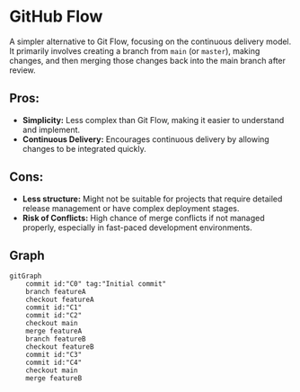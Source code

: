 # GitHub Flow
A simpler alternative to Git Flow, focusing on the continuous delivery model. It primarily involves creating a branch from ``main`` (or ``master``), making changes, and then merging those changes back into the main branch after review.

## Pros:

- **Simplicity:** Less complex than Git Flow, making it easier to understand and implement.
- **Continuous Delivery:** Encourages continuous delivery by allowing changes to be integrated quickly.

## Cons:

- **Less structure:** Might not be suitable for projects that require detailed release management or have complex deployment stages.
- **Risk of Conflicts:** High chance of merge conflicts if not managed properly, especially in fast-paced development environments.

## Graph 

```mermaid
gitGraph
    commit id:"C0" tag:"Initial commit"
    branch featureA
    checkout featureA
    commit id:"C1"
    commit id:"C2"
    checkout main
    merge featureA
    branch featureB
    checkout featureB
    commit id:"C3"
    commit id:"C4"
    checkout main
    merge featureB

```